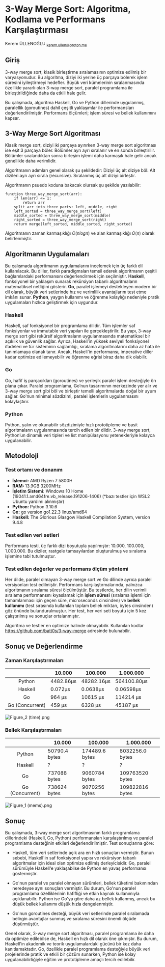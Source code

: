 # 3-Way Merge Sort: Algoritma, Kodlama ve Performans Karşılaştırması

Kerem ÜLLENOĞLU  <sub>[kerem.ullen@proton.me](mailto:kerem.ullen@pm.me)</sub>

## Giriş

3-way merge sort, klasik birleştirme sıralamasının optimize edilmiş bir varyasyonudur. Bu algoritma, diziyi iki yerine üç parçaya bölerek işlem süresini iyileştirmeyi hedefler. Büyük veri kümelerinin sıralanmasında özellikle yararlı olan 3-way merge sort, paralel programlama ile birleştirildiğinde daha da etkili hale gelir. 

Bu çalışmada, algoritma Haskell, Go ve Python dillerinde uygulanmış, paralellik (goroutines) dahil çeşitli yaklaşımlar ile performansları değerlendirilmiştir. Performans ölçümleri; işlem süresi ve bellek kullanımını kapsar.

## 3-Way Merge Sort Algoritması

Klasik merge sort, diziyi iki parçaya ayırırken 3-way merge sort algoritması ise eşit 3 parçaya böler. Bölümler ayrı ayrı sıralanır ve en sonda birleştirilir. Bölümler sıralandıktan sonra birleşim işlemi daha karmaşık hale gelir ancak genellikle daha verimlidir.

Algoritmanın adımları genel olarak şu şekildedir: Diziyi üç alt diziye böl. Alt dizileri ayrı ayrı sırala (recursive). Sıralanmış üç alt diziyi birleştir.

Algoritmanın psuedo koduna bakacak olursak şu şekilde yazılabilir:

```
function three_way_merge_sort(arr):
    if len(arr) <= 1:
        return arr
    split arr into three parts: left, middle, right
    left_sorted = three_way_merge_sort(left)
    middle_sorted = three_way_merge_sort(middle)
    right_sorted = three_way_merge_sort(right)
    return merge(left_sorted, middle_sorted, right_sorted)
```

Algoritmanın zaman karmaşıklığı $O(nlogn)$ ve alan karmaşıklığı $O(n)$ olarak belirlenmiştir.

## Algoritmanın Uygulamaları

Bu çalışmada algoritmanın uygulamalarını incelemek için üç farklı dil kullanılacak. Bu diller, farklı paradigmaları temsil ederek algoritmanın çeşitli bağlamlardaki performansını değerlendirmek için seçilmiştir. **Haskell**, fonksiyonel bir yaklaşım sunarak rekürsiyon tabanlı algoritmaların matematiksel netliğini gösterir. **Go**, paralel işlemeyi destekleyen modern bir dil olarak, büyük veri setlerinde hız ve verimlilik avantajlarını test etme imkânı sunar. **Python**, yaygın kullanımı ve öğrenme kolaylığı nedeniyle pratik uygulamaları hızlıca geliştirmek için uygundur.

### Haskell

Haskell, saf fonksiyonel bir programlama dilidir. Tüm işlemler saf fonksiyonlar ve immutable veri yapıları ile gerçekleştirilir. Bu yapı, 3-way merge sort gibi rekürsif algoritmaların uygulanmasında matematiksel bir açıklık ve güvenlik sağlar. Ayrıca, Haskell’in yüksek seviyeli fonksiyonel ifadeleri ve tür sisteminin sağlamlığı, sıralama algoritmalarını daha az hata ile tanımlamaya olanak tanır. Ancak, Haskell'in performansı, imperative diller kadar optimize edilemeyebilir ve öğrenme eğrisi biraz daha dik olabilir.

### Go

Go, hafif iş parçacıkları (goroutines) ve yerleşik paralel işlem desteğiyle ön plana çıkar. Paralel programlama, Go’nun tasarımının merkezinde yer alır ve 3-way merge sort gibi böl ve birleştir temelli algoritmalarda doğal bir uyum sağlar. Go'nun minimal sözdizimi, paralel işlemlerin uygulanmasını kolaylaştırır. 

### Python

Python, yalın ve okunabilir sözdizimiyle hızlı prototipleme ve basit algoritmaların uygulanmasında tercih edilen bir dildir. 3-way merge sort, Python’un dinamik veri tipleri ve list manipülasyonu yetenekleriyle kolayca uygulanabilir. 

## Metodoloji

### Test ortamı ve donanım

- **İşlemci:** AMD Ryzen 7 5800H
- **RAM:** 13.9GB 3200MHz
- **İşletim Sistemi:** Windows 10 Home (19041.1.amd64fre.vb_release.191206-1406) (*bazı testler için WSL2 Ubuntu yardımı alınmıştır)
- **Python:** Python 3.10.6
- **Go:** go version go1.22.3 linux/amd64
- **Haskell:** The Glorious Glasgow Haskell Compilation System, version 9.4.8

### Test edilen veri setleri

Performans testi, üç farklı dizi boyutuyla yapılmıştır: 10.000, 100.000, 1.000.000. Bu diziler, rastgele tamsayılardan oluşturulmuş ve sıralama işlemine tabi tutulmuştur.

### Test edilen değerler ve performans ölçüm yöntemi

Her dilde, paralel olmayan 3-way merge sort ve Go dilinde ayrıca paralel versiyonları test edilmiştir. Performans karşılaştırmalarında, yalnızca algoritmanın sıralama süresi ölçülmüştür. Bu testlerde, her dilin verimli sıralama performansını kıyaslamak için **işlem süresi** (sıralama işlemi için tamamlanması için geçen süre, microseconds cinsinden) ve **bellek kullanımı** (test sırasında kullanılan toplam bellek miktarı, bytes cinsinden) göz önünde bulundurulmuştur. Her test, her veri seti boyutu için 5 kez çalıştırılmış ve sonuçlar ortalanmıştır. 

Algoritma ve testler en optimize halinde olmayabilir. Kullanılan kodlar https://github.com/batt0s/3-way-merge adresinde bulunabilir.

## Sonuç ve Değerlendirme

### Zaman Karşılaştırmaları

|                 | 10.000    | 100.000    | 1.000.000   |
|:---------------:| --------- | ---------- | ----------- |
| Python          | 4482.86µs | 48282.16µs | 564100.80µs |
| Haskell         | 0.072µs   | 0.0638µs   | 0.06598µs   |
| Go              | 964 µs    | 10615 µs   | 114214 µs   |
| Go (Concurrent) | 459 µs    | 6328 µs    | 45187 µs    |

<img src="file:///C:/Users/kerem/OneDrive/Masaüstü/3%20way%20merge/Figure_2%20(time).png" title="" alt="Figure_2 (time).png" data-align="center">

### Bellek Karşılaştırmaları

|                 | 10.000        | 100.000        | 1.000.000       |
|:---------------:| ------------- | -------------- | --------------- |
| Python          | 50790.4 bytes | 174489.6 bytes | 8032256.0 bytes |
| Haskell         | ?             | ?              | ?               |
| Go              | 737088 bytes  | 9060784 bytes  | 109763520 bytes |
| Go (Concurrent) | 738624 bytes  | 9070256 bytes  | 109822816 bytes |

<img src="file:///C:/Users/kerem/OneDrive/Masaüstü/3%20way%20merge/Figure_1%20(mems).png" title="" alt="Figure_1 (mems).png" data-align="center">

## Sonuç

Bu çalışmada, 3-way merge sort algoritmasının farklı programlama dillerindeki (Haskell, Go, Python) performansları karşılaştırılmış ve paralel programlama desteğinin etkileri değerlendirilmiştir. Test sonuçlarına göre:

- Haskell, tüm veri setlerinde açık ara en hızlı sonuçları vermiştir. Bunun sebebi, Haskell'in saf fonksiyonel yapısı ve rekürsiyon tabanlı algoritmalar için ideal olan optimize edilmiş derleyicisidir. Go, paralel sürümüyle Haskell'e yaklaşabilse de Python en yavaş performansı göstermiştir.

- Go'nun paralel ve paralel olmayan sürümleri, bellek tüketimi bakımından neredeyse aynı sonuçları vermiştir. Bu durum, Go'nun paralel programlama özelliklerinin hafifliği ve etkin kaynak kullanımıyla açıklanabilir. Python ise Go'ya göre daha az bellek kullanmış, ancak bu düşük bellek kullanımı düşük hızla dengelenmiştir. 

- Go'nun goroutines desteği, büyük veri setlerinde paralel sıralamada belirgin avantajlar sunmuş ve sıralama süresini önemli ölçüde düşürmüştür.

Genel olarak, 3-way merge sort algoritması, paralel programlama ile daha da optimize edilebilse de, Haskell en hızlı dil olarak öne çıkmıştır. Bu durum, Haskell'in akademik ve teorik uygulamalardaki gücünü bir kez daha kanıtlamaktadır. Go, özellikle paralel programlama desteğiyle büyük veri projelerinde pratik ve etkili bir çözüm sunarken, Python ise kolay uygulanabilirliğiyle eğitim ve prototipleme amaçlı tercih edilebilir.
